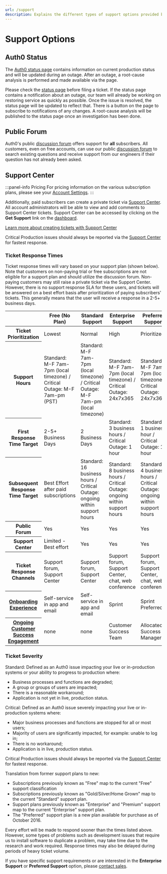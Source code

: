 ```yaml
---
url: /support
description: Explains the different types of support options provided by Auth0.
---
```


# Support Options

## Auth0 Status
The [Auth0 status page](https://status.auth0.com) contains information on current production status and will be updated during an outage.  After an outage, a root-cause analysis is performed and made available via the page.

Please check the [status page](https://status.auth0.com) before filing a ticket.  If the status page contains a notification about an outage, our team will already be working on restoring service as quickly as possible.  Once the issue is resolved, the status page will be updated to reflect that.  There is a button on the page to subscribe to notifications of any changes.  A root-cause analysis will be published to the status page once an investigation has been done.

## Public Forum

Auth0's public [discussion forum](https://ask.auth0.com) offers support for __all__ subscribers. All customers, even on free accounts, can use our public [discussion forum](https://ask.auth0.com) to search existing questions and receive support from our engineers if their question has not already been asked.

## Support Center

:::panel-info Pricing
For pricing information on the various subscription plans, please see your [Account Settings]({$manage_url}/#/account/billing/subscription). 
:::

Additionally, paid subscribers can create a private ticket via [Support Center](https://support.auth0.com). All account administrators will be able to view and add comments to Support Center tickets. Support Center can be accessed by clicking on the **Get Support** link on the [dashboard](${manage_url}).

[Learn more about creating tickets with Support Center](/support/tickets)

Critical Production issues should always be reported via the [Support Center](https://support.auth0.com) for fastest response.


### Ticket Response Times

Ticket response times will vary based on your support plan (shown below).  Note that customers on non-paying trial or free subscriptions are not eligible for a support plan and should utilize the discussion forum. Non-paying customers may still raise a private ticket via the Support Center. However, there is no support response SLA for these users, and tickets will be answered on a best effort basis after prioritization of paying subscribers' tickets. This generally means that the user will receive a response in a 2-5+ business days.

<table class="table">
  <thead>
    <tr>
      <th></th>
      <th> Free (No Plan)  </th>
      <th> Standard Support </th>
      <th> Enterprise Support </th>
      <th> Preferred Support </th>
    </tr>
  </thead>
  <tbody>
    <tr>
      <th>Ticket Prioritization</th>
      <td>Lowest</td>
      <td>Normal</td>
      <td>High</td>
      <td>Prioritized</td>
    </tr>
    <tr>
      <th> Support Hours</th>
      <td> Standard: M-F 7am-7pm (local timezone) / Critical Outage: M-F 7am-pm (PST)</td>
      <td> Standard: M-F 7am-7pm (local timezone) / Critical Outage: M-F 7am-pm (local timezone)</td>
      <td> Standard: M-F 7am-7pm (local timezone) / Critical Outage: 24x7x365 </td>
      <td> Standard: M-F 7am-7pm (local timezone) / Critical Outage: 24x7x365 </td>
    </tr>
    <tr>
      <th>First Response Time Target</th>
      <td>2-5+ Business Days</td>
      <td>2 Business Days</td>
      <td>Standard: 3 business hours / Critical Outage: 1 hour</td>
      <td>Standard: 1 business hour / Critical Outage: 1 hour</td>
    </tr>
    <tr>
      <th>Subsequent Response Time Target</th>
      <td>Best Effort after paid subscriptions</td>
      <td>Standard: 16 business hours / Critical Outage: ongoing within support hours</td>
      <td>Standard: 8 business hours / Critical Outage: ongoing within support hours</td>
      <td>Standard: 4 business hours / Critical Outage: ongoing within support hours</td>
    </tr>
    <tr>
      <th>Public Forum</th>
      <td class="success">Yes</td>
      <td class="success">Yes</td>
      <td class="success">Yes</td>
      <td class="success">Yes</td>
    </tr>
    <tr>
      <th>Support Center</th>
      <td class="warning">Limited - Best effort</td>
      <td class="success">Yes</td>
      <td class="success">Yes</td>
      <td class="success">Yes</td>
    </tr>
    <tr>
      <th>Ticket Response Channels</th>
      <td class="warning">Support forum, Support Center</td>
      <td class="warning">Support forum, Support Center</td>
      <td class="success">Support forum, Support Center, chat, web conference</td>
      <td class="success">Support forum, Support Center, chat, web conference</td>
    </tr>
    <tr>
      <th><a href="/onboarding/sprint#sprint-benefits-by-support-plan">Onboarding Experience</a></th>
      <td>Self-service in app and email</td>
      <td>Self-service in app and email</td>
      <td>Sprint </td>
      <td>Sprint Preferred </td>
    </tr>
    <tr>
      <th><a href="/onboarding/sprint#what-happens-after-the-sprint-program-finishes-">Ongoing Customer Success Engagement</a> </th>
      <td>none </td>
      <td>none </td>
      <td>Customer Success Team </td>
      <td>Allocated Success Manager </td>
    </tr>
  </tbody>
</table>

### Ticket Severity

Standard: Defined as an Auth0 issue impacting your live or in-production systems or your ability to progress to production where:

- Business processes and functions are degraded;
- A group or groups of users are impacted;
- There is a reasonable workaround;
- Application is not yet in live, production status.

Critical: Defined as an Auth0 issue severely impacting your live or in-production systems where:

- Major business processes and functions are stopped for all or most users;
- Majority of users are significantly impacted, for example: unable to log in;
- There is no workaround;
- Application is in live, production status.

Critical Production issues should always be reported via the [Support Center](https://support.auth0.com) for fastest response.

Translation from former support plans to new:

- Subscriptions previously known as "Free" map to the current "Free" support classification
- Subscriptions previously known as "Gold/Silver/Home Grown"  map to the current "Standard" support plan.
- Support plans previously known as "Enterprise" and "Premium" support map to the current "Enterprise" support plan.
- The "Preferred" support plan is a new plan available for purchase as of October 2016.

Every effort will be made to respond sooner than the times listed above. However, some types of problems such as development issues that require us to install software to duplicate a problem, may take time due to the research and work required.  Response times may also be delayed during periods of heavy ticket volume.

If you have specific support requirements or are interested in the __Enterprise Support__ or __Preferred Support__ option, please [contact sales](https://auth0.com/?contact=true).
